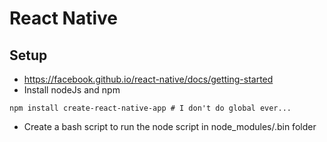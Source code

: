 # React Native

## Setup
* https://facebook.github.io/react-native/docs/getting-started
* Install nodeJs and npm
```
npm install create-react-native-app # I don't do global ever...
```
* Create a bash script to run the node script in node_modules/.bin folder
